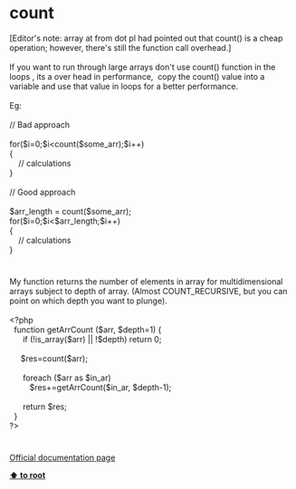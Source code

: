 # count




<div class="phpcode"><span class="html">
[Editor&apos;s note: array at from dot pl had pointed out that count() is a cheap operation; however, there&apos;s still the function call overhead.]
<br>
<br>If you want to run through large arrays don&apos;t use count() function in the loops , its a over head in performance,&#xA0; copy the count() value into a variable and use that value in loops for a better performance.
<br>
<br>Eg:
<br>
<br>// Bad approach
<br>
<br>for($i=0;$i&lt;count($some_arr);$i++)
<br>{
<br>&#xA0; &#xA0; // calculations
<br>}
<br>
<br>// Good approach
<br>
<br>$arr_length = count($some_arr);
<br>for($i=0;$i&lt;$arr_length;$i++)
<br>{
<br>&#xA0; &#xA0; // calculations
<br>}</span>
</div>
  

#


<div class="phpcode"><span class="html">
My function returns the number of elements in array for multidimensional arrays subject to depth of array. (Almost COUNT_RECURSIVE, but you can point on which depth you want to plunge).
<br>
<br><span class="default">&lt;?php
<br>&#xA0; </span><span class="keyword">function </span><span class="default">getArrCount </span><span class="keyword">(</span><span class="default">$arr</span><span class="keyword">, </span><span class="default">$depth</span><span class="keyword">=</span><span class="default">1</span><span class="keyword">) {
<br>&#xA0; &#xA0; &#xA0; if (!</span><span class="default">is_array</span><span class="keyword">(</span><span class="default">$arr</span><span class="keyword">) || !</span><span class="default">$depth</span><span class="keyword">) return </span><span class="default">0</span><span class="keyword">;
<br>&#xA0; &#xA0; &#xA0; &#xA0;&#xA0; 
<br>&#xA0; &#xA0;&#xA0; </span><span class="default">$res</span><span class="keyword">=</span><span class="default">count</span><span class="keyword">(</span><span class="default">$arr</span><span class="keyword">);
<br>&#xA0; &#xA0; &#xA0; &#xA0;&#xA0; 
<br>&#xA0; &#xA0; &#xA0; foreach (</span><span class="default">$arr </span><span class="keyword">as </span><span class="default">$in_ar</span><span class="keyword">)
<br>&#xA0; &#xA0; &#xA0; &#xA0;&#xA0; </span><span class="default">$res</span><span class="keyword">+=</span><span class="default">getArrCount</span><span class="keyword">(</span><span class="default">$in_ar</span><span class="keyword">, </span><span class="default">$depth</span><span class="keyword">-</span><span class="default">1</span><span class="keyword">);
<br>&#xA0; &#xA0; &#xA0; 
<br>&#xA0; &#xA0; &#xA0; return </span><span class="default">$res</span><span class="keyword">;
<br>&#xA0; }
<br></span><span class="default">?&gt;</span>
</span>
</div>
  

#

[Official documentation page](https://www.php.net/manual/en/function.count.php)

**[⬆ to root](/)**